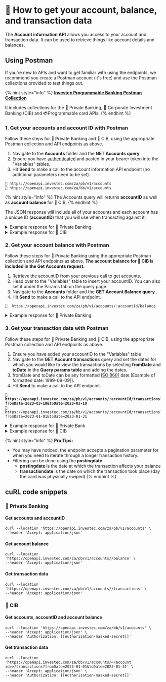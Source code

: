 # 🏦 How to get your account, balance, and transaction data

The **Account information API** allows you access to your account and transaction data. It can be used to retrieve things like account details and balances.&#x20;

## **Using Postman**&#x20;

If you’re new to APIs and want to get familiar with using the endpoints, we recommend you create a Postman account (it's free) and use the Postman collections provided to test things out.

{% hint style="info" %}
[**Investec Programmable Banking Postman Collection**](https://www.postman.com/investec-open-api/programmable-banking/overview)

It includes collections for the 🏦 Private Banking, 🧰  Corporate Investment Banking (CIB) and 💳Programmable card APIs.
{% endhint %}

### 1. Get your accounts and account ID with Postman&#x20;

Follow these steps for 🏦 Private Banking and 🧰  CIB, using the appropriate Postman collection and API endpoints as above.&#x20;

1. Navigate to the **Accounts** folder and the **GET Accounts** **query**
2. Ensure you have [authenticated](how-to-authenticate.md) and pasted in your bearer token into the "Variables" tables.
3. Hit **Send** to make a call to the account information API endpoint (no additional parameters need to be set).&#x20;

```
🏦 https://openapi.investec.com/za/pb/v1/accounts
🧰 https://openapi.investec.com/za/bb/v1/accounts
```

{% hint style="info" %}
The Accounts query will returns **accountID** as well as **account balance** for 🧰  CIB.
{% endhint %}

The JSON response will include all of your accounts and each account has a unique ID (**accountID**) that you will use when transacting against it.&#x20;

<details>

<summary>Example response for 🏦 Private Banking</summary>

<pre class="language-json"><code class="lang-json"><strong>{
</strong>  "data": {
    "accounts": [
      {
        <a data-footnote-ref href="#user-content-fn-1">"accountId": "1234567890",</a>
        "accountNumber": "11223344556677",
        "accountName": "Jane Smith",
        "referenceName": "Jane Smith",
        "productName": "Private Bank Account",
        "kycCompliant": true,
        "profileId": "9876543210"
      },
    ]
  },
  "links": {
    "self": "https://openapi.investec.com/za/pb/v1/accounts"
  },
  "meta": {
    "totalPages": 1
  }
}
</code></pre>

</details>

<details>

<summary>Example response for 🧰  CIB</summary>

```json
{
    "data": {
        "accounts": [
            {
                "AccountHolderAddress": {
                    "AddressLine1": "",
                    "AddressLine2": "",
                    "City": "",
                    "Country": "",
                    "CountryCode": ""
                },
                "RoutingBIC": "",
                "BankAccountProductType": "",
                "CreditLastCycleToNextBusinessDate": "0001-01-01T00:00:00",
                "CustomerAccountType": "",
                "DebitLastCycleToNextBusinessDate": "0001-01-01T00:00:00",
                "DueDateOfPayment": "2023-05-14T22:00:01Z",
                "MinimumAmountLimit": 0,
                "NumberOfCardHolders": 0,
                "CreditLimit": 1,
                "DebitAccountBankName": "",
                "PendingTransactions": 0,
                "Banks": {
                    "Name": "Investec South Africa",
                    "ChipsUID": "",
                    "Branch": [
                        {
                            "Number": ""
                        }
                    ],
                    "PostalAddress": {
                        "AddressLine1": "",
                        "AddressLine2": "",
                        "City": "",
                        "Country": null
                    }
                },
                "Currencies": {
                    "CurrencyCode": "ZAR"
                },
                "InterestDistribution": "",
                "NoticesBalance": 0,
                "AccountOpenDate": "2021-07-01T22:00:01Z",
                "CumulativeNoticesAmount": 0,
                "InstantAvailableNoticeBalance": 0,
                "MinimimAmountLimit": 0,
                "loggedOnUser": {
                    "UserFirstName": "John",
                    "UserLastName": "Doe",
                    "UserCompany": "John Doe (Pty) Ltd"
                },
                "NoticeInterestNominated": 0,
                "NoticeInterestBank": "",
                "noticeInterestAccountName": "",
                "NoticeInterestAccount": "",
                "PreviousStatementPeriod": "2023-01-01T22:00:01Z",
                "DebitAccountNumber": "",
                "DealReference": "",
                "AutomaticPaymentOrder": "0",
                "BackOfficeCustomerCode": "JDCARD",
                "AccountId": "10111",
                "AccountName": "10011111111 Credit Card",
                "AccountFullName": "",
                "AccountType": "Credit Card",
                "AccountTypeId": "1",
                "AccountNumber": "10011111111",
                "AlternativeAccNo": "",
                "ElectronicAccountNumber": "",
                "Balances": {
                    "CapitalBalance": 100,
                    "AvailableBalance": 100,
                    "PrincipalAmount": 0,
                    "ValueDate": "2023-01-01T22:00:01Z",
                    "ClosingBalance": 200,
                    "PendingCardBalance": 0
                },
                "BackOfficeType": "",
                "Products": {
                    "StartDate": "0001-01-01T00:00:00",
                    "EndDate": "0001-01-01T00:00:00",
                    "OverdraftLimit": 0,
                    "MaxTransferLimit": 0
                },
                "Description": "Credit Card",
                "OwnerType": "1",
                "Interests": {
                    "Amount": 0,
                    "Rate": 0,
                    "RateMaturity": 0,
                    "RateCredit": 0,
                    "RateDebit": 10,
                    "AccruedCreditInterest": 0,
                    "AccruedDebitInterest": 0
                },
                "ActiveFlag": "Y",
                "NickName": "Credit Card",
                "CreatedDate": "2021-07-01T22:00:01Z",
                "ModifiedDate": "0001-01-01T00:00:00",
                "MaturityAmount": 0,
                "StatementFrequency": "",
                "StatementNumber": "",
                "StatementDay": "0",
                "StatementMonth": "",
                "EmailAddress": "",
                "Category": "Borrow",
                "LinkedAccount": "",
                "AccountFormat": "4"
            }
        ]
    },
    "links": {
        "self": null
    },
    "meta": {
        "totalPages": 1
    }
}
```

</details>

### 2. Get your account balance with Postman

Follow these steps for 🏦 Private Banking using the appropriate Postman collection and API endpoints as above. **The account balance for 🧰 CIB is included in the Get Accounts request.**

1. Retrieve the accountID from your previous call to get accounts.
2. Head over to the "Variables" table to insert your accountID. You can also set it under the Params tab on the query page.&#x20;
3. Navigate to the **Accounts** folder and the **GET Account Balance query** .
4. Hit **Send** to make a call to the API endpoint.

```
🏦  https://openapi.investec.com/za/pb/v1/accounts/:accountId/balance
```

<details>

<summary>Example response for 🏦 Private Banking</summary>

```json
{
    "data": {
        "accountId": "3353431574710163189587446",
        "currentBalance": 33607.16,
        "availableBalance": 33607.16,
        "currency": "ZAR"
    },
    "links": {
        "self": "https://openapisandbox.investec.com/za/pb/v1/accounts/3353431574710163189587446/balance"
    },
    "meta": {
        "totalPages": 1
    }
}
```

</details>

### 3. Get your transaction data with Postman&#x20;

Follow these steps for 🏦 Private Banking and 🧰 CIB, using the appropriate Postman collection and API endpoints as above.&#x20;

1. Ensure you have added your accountID to the "Variables" table&#x20;
2. Navigate to the **GET Account transactions** query and set the dates for which you would like to view the transactions by selecting **fromDate** and **toDate** in the **Query params table** and adding the dates.&#x20;
3. fromDate and toDate can be any  formatted [ISO 8601](https://en.wikipedia.org/wiki/ISO_8601) date \[Example of formatted date: 1999-09-09]].
4. Hit **Send** to make a call to the API endpoint.

<pre><code><strong>🏦  https://openapi.investec.com/za/pb/v1/accounts/:accountId/transactions?fromDate=2023-03-10&#x26;toDate=2023-03-10
</strong>🧰  https://openapi.investec.com/za/bb/v1/accounts/:accountId/transactions?fromDate=2023-01-01&#x26;toDate=2023-01-31
</code></pre>

<details>

<summary>Example response for 🏦 Private Bank</summary>

```json
{
    "data": {
        "transactions": [
            {
                "accountId": "3353431574710163189587446",
                "type": "DEBIT",
                "transactionType": "CardPurchases",
                "status": "POSTED",
                "description": "KURUMAN FRESH PRODUCE H KURUMAN ZA",
                "cardNumber": "402261xxxxxx0011",
                "postedOrder": 11049,
                "postingDate": "2023-04-13",
                "valueDate": "2023-04-30",
                "actionDate": "2023-04-12",
                "transactionDate": "2023-04-11",
                "amount": 53.6,
                "runningBalance": 34679.66
            },
            {
                "accountId": "3353431574710163189587446",
                "type": "DEBIT",
                "transactionType": "CardPurchases",
                "status": "POSTED",
                "description": "YOCO   *ARUKAH HEALTH KURUMAN ZA",
                "cardNumber": "402261xxxxxx0018",
                "postedOrder": 11050,
                "postingDate": "2023-04-13",
                "valueDate": "2023-04-30",
                "actionDate": "2023-04-12",
                "transactionDate": "2023-04-12",
                "amount": 374,
                "runningBalance": 34305.66
            },
           
        ]
    },
    "links": {
        "self": "https://openapisandbox.investec.com/za/pb/v1/accounts/3353431574710163189587446/transactions"
    },
    "meta": {
        "totalPages": 1
    }
}
```

</details>

<details>

<summary>Example response for 🧰  CIB</summary>

<pre class="language-json"><code class="lang-json"><strong>{
</strong>    "data": {
        "transactions": [
            {
                "AccountName": "ZAR 1900539687921 SmartRate Plus Notice 32",
                "TransactionCode": "9",
                "TransactionStatus": "approved",
                "InvestmentDate": "0001-01-01T00:00:00",
                "InvestmentDateUtc": "0001-01-01T00:00:00",
                "InvestmentDateSa": "0001-01-01T01:52:00+01:52",
                "InvestmentName": null,
                "InvestmentStatus": null,
                "RemainingTerm": null,
                "InvestmentAmount": null,
                "StatementId": "52292",
                "InstantAccessBalance": null,
                "BranchCode": null,
                "AccountNumber": null,
                "DistributionAccount": null,
                "AccountType": null,
                "PostDate": "0001-01-01T00:00:00",
                "PostDateUtc": "0001-01-01T00:00:00",
                "PostDateSa": "0001-01-01T01:52:00+01:52",
                "Interest": null,
                "AccruedInterest": null,
                "MaturityDate": "0001-01-01T00:00:00",
                "MaturityDateUtc": "0001-01-01T00:00:00",
                "MaturityDateSa": "0001-01-01T01:52:00+01:52",
                "BankName": null,
                "CustomerReferenceId": "",
                "BackOfficeReferenceId": "",
                "CardNumber": "92974054603",
                "TransactionId": "202304110000000000009",
                "Reference": "DVfZ WT tmKkeb",
                "Beneficiaries": {
                    "LinkList": null,
                    "Entities": {
                        "EntityName": "aQaZUGJXQuCqxwJX JoYk ftvSWKWybWXPS OZVmxIq"
                    }
                },
                "Description": "X bssSCS",
                "Accounts": {
                    "AccountId": 91974,
                    "AccountNumber": "1900539687921"
                },
                "Currencies": {
                    "CurrencyCode": "ZAR"
                },
                "CaptureDate": "2023-07-19T18:25:33.83Z",
                "CaptureDateUtc": "2023-07-19T18:25:33.83Z",
                "CaptureDateSa": "2023-07-19T20:25:33.83+02:00",
                "ValueDate": "2023-07-19T18:25:33.83Z",
                "ValueDateUtc": "2023-07-19T18:25:33.83Z",
                "ValueDateSa": "2023-07-19T20:25:33.83+02:00",
                "CardHolderName": "mj TgW VOGbTQo",
                "AutoForwardProcessingDate": false,
                "Amount": -130000000,
                "Reference_1": "99162191",
                "Reference_2": "",
                "Reference_3": "MAECrNWJfonnjpifiJDlhUBtixrq kMHnf",
                "Reference_4": null,
                "Reference_5": null,
                "Reference_8": "665",
                "Reference_9": "gUDASgs t pwqHBeowNZBJwJkEGIMdEErHJXocDrXTfbeIRRjF srDkOAdOxUvfWnsCFhSZLKkxJ TyMlYXsoCDyP USlHaNRRMwItGdxJrP",
                "Reference_10": "",
                "RunningBalance": 19290794.77
            },
            {
                "AccountName": "ZAR 1900539687921 SmartRate Plus Notice 32",
                "TransactionCode": "10",
                "TransactionStatus": "approved",
                "InvestmentDate": "0001-01-01T00:00:00",
                "InvestmentDateUtc": "0001-01-01T00:00:00",
                "InvestmentDateSa": "0001-01-01T01:52:00+01:52",
                "InvestmentName": null,
                "InvestmentStatus": null,
                "RemainingTerm": null,
                "InvestmentAmount": null,
                "StatementId": "52311",
                "InstantAccessBalance": null,
                "BranchCode": null,
                "AccountNumber": null,
                "DistributionAccount": null,
                "AccountType": null,
                "PostDate": "0001-01-01T00:00:00",
                "PostDateUtc": "0001-01-01T00:00:00",
                "PostDateSa": "0001-01-01T01:52:00+01:52",
                "Interest": null,
                "AccruedInterest": null,
                "MaturityDate": "0001-01-01T00:00:00",
                "MaturityDateUtc": "0001-01-01T00:00:00",
                "MaturityDateSa": "0001-01-01T01:52:00+01:52",
                "BankName": null,
                "CustomerReferenceId": "",
                "BackOfficeReferenceId": "",
                "CardNumber": "",
                "TransactionId": "202304300000000000010",
                "Reference": "",
                "Beneficiaries": {
                    "LinkList": null,
                    "Entities": {
                        "EntityName": "hdPZPMq "
                    }
                },
                "Description": "VpXcXPsq",
                "Accounts": {
                    "AccountId": 91974,
                    "AccountNumber": "1900539687921"
                },
                "Currencies": {
                    "CurrencyCode": "ZAR"
                },
                "CaptureDate": "2023-08-07T18:25:33.83Z",
                "CaptureDateUtc": "2023-08-07T18:25:33.83Z",
                "CaptureDateSa": "2023-08-07T20:25:33.83+02:00",
                "ValueDate": "2023-08-07T18:25:33.83Z",
                "ValueDateUtc": "2023-08-07T18:25:33.83Z",
                "ValueDateSa": "2023-08-07T20:25:33.83+02:00",
                "CardHolderName": "",
                "AutoForwardProcessingDate": false,
                "Amount": 1313801.71,
                "Reference_1": "",
                "Reference_2": "",
                "Reference_3": "",
                "Reference_4": null,
                "Reference_5": null,
                "Reference_8": "797",
                "Reference_9": "vPqivetP",
                "Reference_10": "",
                "RunningBalance": 20604596.48
            },
            {
                "AccountName": "ZAR 1900539687921 SmartRate Plus Notice 32",
                "TransactionCode": "11",
                "TransactionStatus": "approved",
                "InvestmentDate": "0001-01-01T00:00:00",
                "InvestmentDateUtc": "0001-01-01T00:00:00",
                "InvestmentDateSa": "0001-01-01T01:52:00+01:52",
                "InvestmentName": null,
                "InvestmentStatus": null,
                "RemainingTerm": null,
                "InvestmentAmount": null,
                "StatementId": "52342",
                "InstantAccessBalance": null,
                "BranchCode": null,
                "AccountNumber": null,
                "DistributionAccount": null,
                "AccountType": null,
                "PostDate": "0001-01-01T00:00:00",
                "PostDateUtc": "0001-01-01T00:00:00",
                "PostDateSa": "0001-01-01T01:52:00+01:52",
                "Interest": null,
                "AccruedInterest": null,
                "MaturityDate": "0001-01-01T00:00:00",
                "MaturityDateUtc": "0001-01-01T00:00:00",
                "MaturityDateSa": "0001-01-01T01:52:00+01:52",
                "BankName": null,
                "CustomerReferenceId": "",
                "BackOfficeReferenceId": "",
                "CardNumber": "",
                "TransactionId": "202305310000000000011",
                "Reference": "",
                "Beneficiaries": {
                    "LinkList": null,
                    "Entities": {
                        "EntityName": "pZwWKoPA"
                    }
                },
                "Description": " tqwoyld",
                "Accounts": {
                    "AccountId": 91974,
                    "AccountNumber": "1900539687921"
                },
                "Currencies": {
                    "CurrencyCode": "ZAR"
                },
                "CaptureDate": "2023-09-07T18:25:33.83Z",
                "CaptureDateUtc": "2023-09-07T18:25:33.83Z",
                "CaptureDateSa": "2023-09-07T20:25:33.83+02:00",
                "ValueDate": "2023-09-08T18:25:33.83Z",
                "ValueDateUtc": "2023-09-08T18:25:33.83Z",
                "ValueDateSa": "2023-09-08T20:25:33.83+02:00",
                "CardHolderName": "",
                "AutoForwardProcessingDate": false,
                "Amount": 1076307.1,
                "Reference_1": "",
                "Reference_2": "",
                "Reference_3": "",
                "Reference_4": null,
                "Reference_5": null,
                "Reference_8": "",
                "Reference_9": " HT icGG",
                "Reference_10": "",
                "RunningBalance": 21680903.58
            },
            {
                "AccountName": "ZAR 1900539687921 SmartRate Plus Notice 32",
                "TransactionCode": "12",
                "TransactionStatus": "approved",
                "InvestmentDate": "0001-01-01T00:00:00",
                "InvestmentDateUtc": "0001-01-01T00:00:00",
                "InvestmentDateSa": "0001-01-01T01:52:00+01:52",
                "InvestmentName": null,
                "InvestmentStatus": null,
                "RemainingTerm": null,
                "InvestmentAmount": null,
                "StatementId": "52372",
                "InstantAccessBalance": null,
                "BranchCode": null,
                "AccountNumber": null,
                "DistributionAccount": null,
                "AccountType": null,
                "PostDate": "0001-01-01T00:00:00",
                "PostDateUtc": "0001-01-01T00:00:00",
                "PostDateSa": "0001-01-01T01:52:00+01:52",
                "Interest": null,
                "AccruedInterest": null,
                "MaturityDate": "0001-01-01T00:00:00",
                "MaturityDateUtc": "0001-01-01T00:00:00",
                "MaturityDateSa": "0001-01-01T01:52:00+01:52",
                "BankName": null,
                "CustomerReferenceId": "",
                "BackOfficeReferenceId": "",
                "CardNumber": "",
                "TransactionId": "202306300000000000012",
                "Reference": "",
                "Beneficiaries": {
                    "LinkList": null,
                    "Entities": {
                        "EntityName": "lAxjcVbg"
                    }
                },
                "Description": "gLeRJPbl",
                "Accounts": {
                    "AccountId": 91974,
                    "AccountNumber": "1900539687921"
                },
                "Currencies": {
                    "CurrencyCode": "ZAR"
                },
                "CaptureDate": "2023-10-07T18:25:33.83Z",
                "CaptureDateUtc": "2023-10-07T18:25:33.83Z",
                "CaptureDateSa": "2023-10-07T20:25:33.83+02:00",
                "ValueDate": "2023-10-08T18:25:33.83Z",
                "ValueDateUtc": "2023-10-08T18:25:33.83Z",
                "ValueDateSa": "2023-10-08T20:25:33.83+02:00",
                "CardHolderName": "",
                "AutoForwardProcessingDate": false,
                "Amount": 1103322.74,
                "Reference_1": "",
                "Reference_2": "",
                "Reference_3": "",
                "Reference_4": null,
                "Reference_5": null,
                "Reference_8": "",
                "Reference_9": "rIYXgXSU",
                "Reference_10": "",
                "RunningBalance": 22784226.32
            }
        ]
    },
    "links": {
        "self": "https://openapisandbox.investec.com/za/bb/v1/accounts/91974/transactions"
    },
    "meta": {
        "TotalCount": 4,
        "TotalPages": 1,
        "CurrentPage": 1,
        "CurrentPageSize": 100,
        "ResultCount": 4
    }
}
</code></pre>

</details>

{% hint style="info" %}
**Pro Tips:**

* You may have noticed, the endpoint accepts a pagination parameter for when you need to iterate through a longer transaction history.
* Filtering can be done using the **postingdate**
  * **postingdate** is the date at which the transaction affects your balance
  * **transactiondate** is the date on which the transaction took place (day the card was physically swiped)
{% endhint %}

## **cuRL code snippets**

### 🏦 **Private Banking**

#### Get accounts and accountID&#x20;

```
curl --location 'https://openapi.investec.com/za/pb/v1/accounts' \
--header 'Accept: application/json'
```

#### Get account balance

```
curl --location 'https://openapi.investec.com/za/pb/v1/accounts//balance' \
--header 'Accept: application/json'
```

#### Get transaction data

```
curl --location 'https://openapi.investec.com/za/pb/v1/accounts//transactions' \
--header 'Accept: application/json'
```

### 🧰 **CIB**&#x20;

#### Get accounts,  accountID and account balance&#x20;

```
curl --location 'https://openapi.investec.com/za/bb/v1/accounts' \
--header 'Accept: application/json' \
--header 'Authorization: [[Authorization-masked-secret]]'
```

#### Get transaction data

```
curl --location 'https://openapi.investec.com/za/bb/v1/accounts/<<account id>>/transactions?fromDate=2023-01-01&toDate=2023-01-31' \
--header 'Accept: application/json' \
--header 'Authorization: [[Authorization-masked-secret]]'
```

[^1]: 
